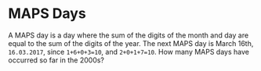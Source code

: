 # MAPS Days

A MAPS day is a day where the sum of the digits of the month and day are equal to the sum of the digits of the year. The next MAPS day is March 16th, `16.03.2017`, since `1+6+0+3=10`, and `2+0+1+7=10`. How many MAPS days have occurred so far in the 2000s?
